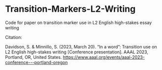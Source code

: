 # Transition-Markers-L2-Writing
Code for paper on transition marker use in L2 English high-stakes essay writing

Citation:

Davidson, S. & Minnillo, S. (2023, March 20). “In a word”: Transition use on L2 English high-stakes writing [Conference presentation]. AAAL 2023, Portland, OR, United States. https://www.aaal.org/events/aaal-2023-conference---portland-oregon 
